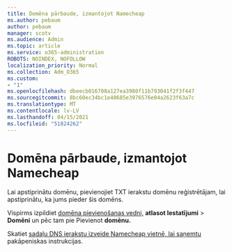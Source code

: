 ```yaml
---
title: Domēna pārbaude, izmantojot Namecheap
ms.author: pebaum
author: pebaum
manager: scotv
ms.audience: Admin
ms.topic: article
ms.service: o365-administration
ROBOTS: NOINDEX, NOFOLLOW
localization_priority: Normal
ms.collection: Adm_O365
ms.custom:
- "1"
ms.openlocfilehash: dbeecb016708a127ea3980f11b793041f2f3f447
ms.sourcegitcommit: 8bc60ec34bc1e40685e3976576e04a2623f63a7c
ms.translationtype: MT
ms.contentlocale: lv-LV
ms.lasthandoff: 04/15/2021
ms.locfileid: "51824262"
---
```

# <a name="verify-your-domain-with-namecheap"></a>Domēna pārbaude, izmantojot Namecheap

Lai apstiprinātu domēnu, pievienojiet TXT ierakstu domēnu reģistrētājam, lai apstiprinātu, ka jums pieder šis domēns. 

Vispirms izpildiet [domēna pievienošanas vedni,](https://admin.microsoft.com/Adminportal#/Domains) **atlasot Iestatījumi** \> **Domēni** un pēc tam pie Pievienot **domēnu.**
  
Skatiet [sadaļu DNS ierakstu izveide Namecheap vietnē, lai saņemtu](https://docs.microsoft.com/microsoft-365/admin/dns/create-dns-records-at-namecheap) pakāpeniskas instrukcijas.